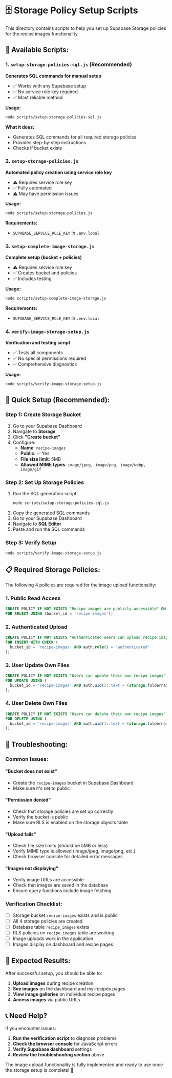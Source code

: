 # 🗄️ Storage Policy Setup Scripts

This directory contains scripts to help you set up Supabase Storage policies for the recipe images functionality.

## 📁 **Available Scripts:**

### **1. `setup-storage-policies-sql.js`** (Recommended)
**Generates SQL commands for manual setup**
- ✅ Works with any Supabase setup
- ✅ No service role key required
- ✅ Most reliable method

**Usage:**
```bash
node scripts/setup-storage-policies-sql.js
```

**What it does:**
- Generates SQL commands for all required storage policies
- Provides step-by-step instructions
- Checks if bucket exists

### **2. `setup-storage-policies.js`**
**Automated policy creation using service role key**
- ⚠️ Requires service role key
- ✅ Fully automated
- ⚠️ May have permission issues

**Usage:**
```bash
node scripts/setup-storage-policies.js
```

**Requirements:**
- `SUPABASE_SERVICE_ROLE_KEY` in `.env.local`

### **3. `setup-complete-image-storage.js`**
**Complete setup (bucket + policies)**
- ⚠️ Requires service role key
- ✅ Creates bucket and policies
- ✅ Includes testing

**Usage:**
```bash
node scripts/setup-complete-image-storage.js
```

**Requirements:**
- `SUPABASE_SERVICE_ROLE_KEY` in `.env.local`

### **4. `verify-image-storage-setup.js`**
**Verification and testing script**
- ✅ Tests all components
- ✅ No special permissions required
- ✅ Comprehensive diagnostics

**Usage:**
```bash
node scripts/verify-image-storage-setup.js
```

## 🚀 **Quick Setup (Recommended):**

### **Step 1: Create Storage Bucket**
1. Go to your Supabase Dashboard
2. Navigate to **Storage**
3. Click **"Create bucket"**
4. Configure:
   - **Name**: `recipe-images`
   - **Public**: ✅ Yes
   - **File size limit**: 5MB
   - **Allowed MIME types**: `image/jpeg, image/png, image/webp, image/gif`

### **Step 2: Set Up Storage Policies**
1. Run the SQL generation script:
   ```bash
   node scripts/setup-storage-policies-sql.js
   ```
2. Copy the generated SQL commands
3. Go to your Supabase Dashboard
4. Navigate to **SQL Editor**
5. Paste and run the SQL commands

### **Step 3: Verify Setup**
```bash
node scripts/verify-image-storage-setup.js
```

## 📋 **Required Storage Policies:**

The following 4 policies are required for the image upload functionality:

### **1. Public Read Access**
```sql
CREATE POLICY IF NOT EXISTS "Recipe images are publicly accessible" ON storage.objects
FOR SELECT USING (bucket_id = 'recipe-images');
```

### **2. Authenticated Upload**
```sql
CREATE POLICY IF NOT EXISTS "Authenticated users can upload recipe images" ON storage.objects
FOR INSERT WITH CHECK (
  bucket_id = 'recipe-images' AND auth.role() = 'authenticated'
);
```

### **3. User Update Own Files**
```sql
CREATE POLICY IF NOT EXISTS "Users can update their own recipe images" ON storage.objects
FOR UPDATE USING (
  bucket_id = 'recipe-images' AND auth.uid()::text = (storage.foldername(name))[1]
);
```

### **4. User Delete Own Files**
```sql
CREATE POLICY IF NOT EXISTS "Users can delete their own recipe images" ON storage.objects
FOR DELETE USING (
  bucket_id = 'recipe-images' AND auth.uid()::text = (storage.foldername(name))[1]
);
```

## 🔧 **Troubleshooting:**

### **Common Issues:**

#### **"Bucket does not exist"**
- Create the `recipe-images` bucket in Supabase Dashboard
- Make sure it's set to public

#### **"Permission denied"**
- Check that storage policies are set up correctly
- Verify the bucket is public
- Make sure RLS is enabled on the storage.objects table

#### **"Upload fails"**
- Check file size limits (should be 5MB or less)
- Verify MIME type is allowed (image/jpeg, image/png, etc.)
- Check browser console for detailed error messages

#### **"Images not displaying"**
- Verify image URLs are accessible
- Check that images are saved in the database
- Ensure query functions include image fetching

### **Verification Checklist:**
- [ ] Storage bucket `recipe-images` exists and is public
- [ ] All 4 storage policies are created
- [ ] Database table `recipe_images` exists
- [ ] RLS policies on `recipe_images` table are working
- [ ] Image uploads work in the application
- [ ] Images display on dashboard and recipe pages

## 🎯 **Expected Results:**

After successful setup, you should be able to:

1. **Upload images** during recipe creation
2. **See images** on the dashboard and my-recipes pages
3. **View image galleries** on individual recipe pages
4. **Access images** via public URLs

## 📞 **Need Help?**

If you encounter issues:

1. **Run the verification script** to diagnose problems
2. **Check the browser console** for JavaScript errors
3. **Verify Supabase dashboard** settings
4. **Review the troubleshooting section** above

The image upload functionality is fully implemented and ready to use once the storage setup is complete! 🎉
